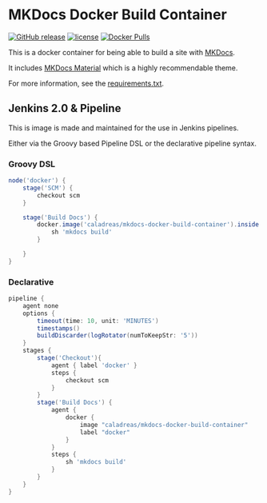 # MKDocs Docker Build Container

[![GitHub release](https://img.shields.io/github/release/joostvdg/mkdocs-docker-build-container.svg)]()
[![license](https://img.shields.io/github/license/joostvdg/mkdocs-docker-build-container.svg)]()
[![Docker Pulls](https://img.shields.io/docker/pulls/caladreas/mkdocs-docker-build-container.svg)]()

This is a docker container for being able to build a site with [MKDocs](http://www.mkdocs.org/).

It includes [MKDocs Material](http://squidfunk.github.io/mkdocs-material/getting-started/) which is a highly recommendable theme.

For more information, see the [requirements.txt](requirements.txt).

## Jenkins 2.0 & Pipeline

This is image is made and maintained for the use in Jenkins pipelines.

Either via the Groovy based Pipeline DSL or the declarative pipeline syntax.

### Groovy DSL

```groovy
node('docker') {
    stage('SCM') {
        checkout scm
    }

    stage('Build Docs') {
        docker.image('caladreas/mkdocs-docker-build-container').inside {
            sh 'mkdocs build'
        }

    }
}

```

### Declarative

```groovy
pipeline {
    agent none
    options {
        timeout(time: 10, unit: 'MINUTES')
        timestamps()
        buildDiscarder(logRotator(numToKeepStr: '5'))
    }
    stages {
        stage('Checkout'){
            agent { label 'docker' }
            steps {
                checkout scm
            }
        }
        stage('Build Docs') {
            agent {
                docker {
                    image "caladreas/mkdocs-docker-build-container"
                    label "docker"
                }
            }
            steps {
                sh 'mkdocs build'
            }
        }
    }
}
```